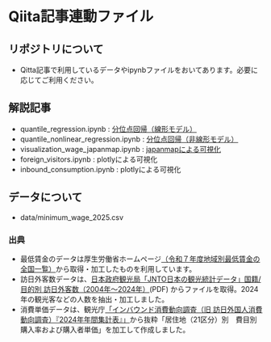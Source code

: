 # Qiita記事連動ファイル

## リポジトリについて
* Qitta記事で利用しているデータやipynbファイルをおいてあります。必要に応じてご利用ください。

## 解説記事
* quantile_regression.ipynb : [分位点回帰（線形モデル）](https://qiita.com/AzukiImo/items/871f23c0e95fa69ba6b7)
* quantile_nonlinear_regression.ipynb : [分位点回帰（非線形モデル）](https://qiita.com/AzukiImo/items/915331f703363cd2b14b)
* visualization_wage_japanmap.ipynb : [japanmapによる可視化](https://qiita.com/AzukiImo/items/c015ce9b40b08ee5a4f4)
* foreign_visitors.ipynb : plotlyによる可視化
* inbound_consumption.ipynb : plotlyによる可視化

## データについて
* data/minimum_wage_2025.csv

### 出典
* 最低賃金のデータは厚生労働省ホームページ[（令和７年度地域別最低賃金の全国一覧）](https://www.mhlw.go.jp/stf/seisakunitsuite/bunya/koyou_roudou/roudoukijun/minimumichiran/index.html)から取得・加工したものを利用しています。
* 訪日外客数データは、[日本政府観光局「JNTO日本の観光統計データ」国籍/目的別 訪日外客数（2004年～2024年）](https://www.jnto.go.jp/statistics/data/visitors-statistics/)(PDF) からファイルを取得。2024年の観光客などの人数を抽出・加工しました。
* 消費単価データは、観光庁[「インバウンド消費動向調査（旧 訪日外国人消費動向調査）『2024年年間集計表』」](https://www.mlit.go.jp/kankocho/tokei_hakusyo/gaikokujinshohidoko.html)から抜粋「居住地（21区分）別　費目別購入率および購入者単価」を加工して作成しました。

